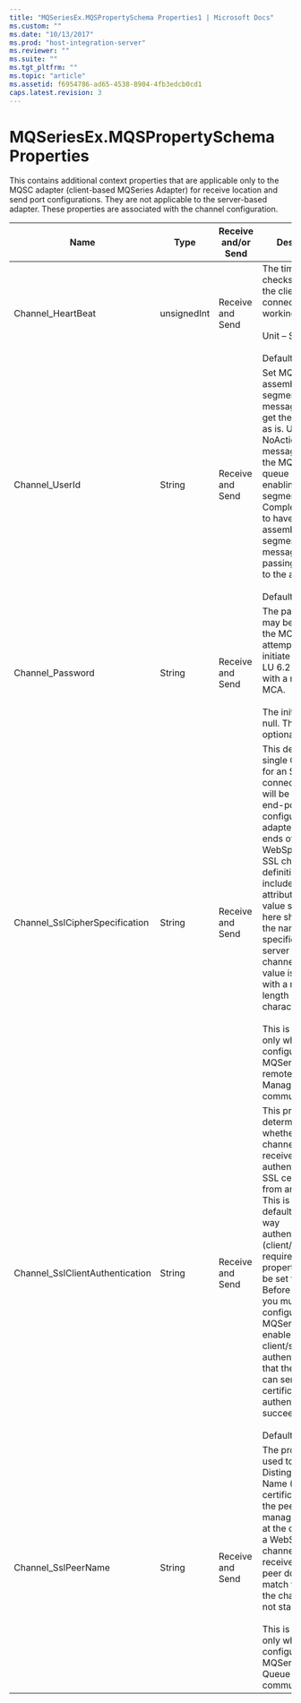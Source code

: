 ```yaml
---
title: "MQSeriesEx.MQSPropertySchema Properties1 | Microsoft Docs"
ms.custom: ""
ms.date: "10/13/2017"
ms.prod: "host-integration-server"
ms.reviewer: ""
ms.suite: ""
ms.tgt_pltfrm: ""
ms.topic: "article"
ms.assetid: f6954786-ad65-4538-8904-4fb3edcb0cd1
caps.latest.revision: 3
---
```

# MQSeriesEx.MQSPropertySchema Properties
This contains additional context properties that are applicable only to the MQSC adapter (client-based MQSeries Adapter) for receive location and send port configurations. They are not applicable to the server-based adapter. These properties are associated with the channel configuration.  
  
|Name|Type|Receive and/or Send|Description|  
|----------|----------|--------------------------|-----------------|  
|Channel_HeartBeat|unsignedInt|Receive and Send|The time between checks to verify if the client-server connection is working.<br /><br /> Unit – Seconds<br /><br /> Default - 300|  
|Channel_UserId|String|Receive and Send|Set MQSeries to assemble segmented messages or to get the message as is. Use NoAction to read messages from the MQSeries queue without enabling segmentation. Use CompleteMessage to have MQSeries assemble segmented messages before passing them on to the adapter.<br /><br /> Default: NoAction|  
|Channel_Password|String|Receive and Send|The password may be used by the MCA when attempting to initiate a secure LU 6.2 session with a remote MCA.<br /><br /> The initial value is null. This is an optional property.|  
|Channel_SslCipherSpecification|String|Receive and Send|This defines a single CipherSpec for an SSL connection that will be used by the end-point configured in the adapter. Both ends of a WebSphere MQ SSL channel definition must include the attribute and the value specified here should match the name specified on the server end of the channel. The value is a string with a maximum length of 32 characters.<br /><br /> This is required only when SSL is configured for the MQSeries Client to remote Queue Managers communication.|  
|Channel_SslClientAuthentication|String|Receive and Send|This property determines whether the channel needs to receive and authenticate an SSL certificate from an SSL client. This is Optional by default. If two-way authentication (client/server) is required, this property should be set to Required. Before doing this, you must have configured SSL in MQSeries to enable client/server authentication so that the SSL client can send a valid certificate for authentication to succeed.<br /><br /> Default: Optional|  
|Channel_SslPeerName|String|Receive and Send|The property is used to check the Distinguished Name (DN) of the certificate from the peer queue manager or client at the other end of a WebSphere MQ channel. If the DN received from the peer does not match this value, the channel does not start.<br /><br /> This is required only when SSL is configured for the MQSeries Client to Queue Managers communication.|